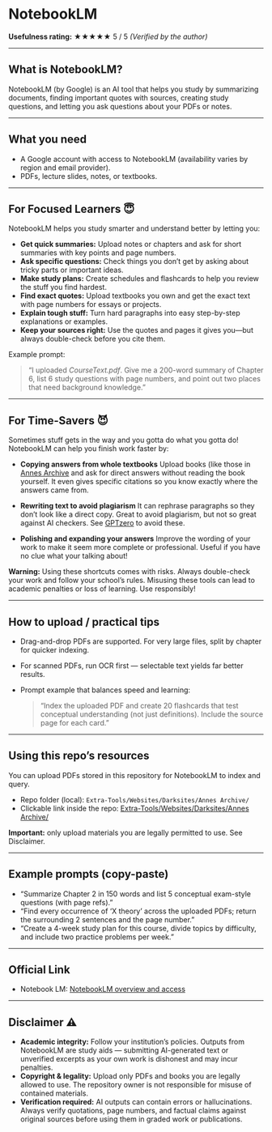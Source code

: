 # NotebookLM

**Usefulness rating:** ★★★★★ 5 / 5
*(Verified by the author)*

---

## What is NotebookLM?

NotebookLM (by Google) is an AI tool that helps you study by summarizing documents, finding important quotes with sources, creating study questions, and letting you ask questions about your PDFs or notes.

---

## What you need

* A Google account with access to NotebookLM (availability varies by region and email provider).
* PDFs, lecture slides, notes, or textbooks.

---

## For Focused Learners 😇

NotebookLM helps you study smarter and understand better by letting you:

* **Get quick summaries:** Upload notes or chapters and ask for short summaries with key points and page numbers.
* **Ask specific questions:** Check things you don’t get by asking about tricky parts or important ideas.
* **Make study plans:** Create schedules and flashcards to help you review the stuff you find hardest.
* **Find exact quotes:** Upload textbooks you own and get the exact text with page numbers for essays or projects.
* **Explain tough stuff:** Turn hard paragraphs into easy step-by-step explanations or examples.
* **Keep your sources right:** Use the quotes and pages it gives you—but always double-check before you cite them.

Example prompt:

> “I uploaded *CourseText.pdf*. Give me a 200-word summary of Chapter 6, list 6 study questions with page numbers, and point out two places that need background knowledge.”

---

## For Time-Savers 😈

Sometimes stuff gets in the way and you gotta do what you gotta do! NotebookLM can help you finish work faster by:

* **Copying answers from whole textbooks**
  Upload books (like those in [Annes Archive](/Websites/Darksites/Annes-Archive/) and ask for direct answers without reading the book yourself. It even gives specific citations so you know exactly where the answers came from.

* **Rewriting text to avoid plagiarism**
  It can rephrase paragraphs so they don’t look like a direct copy. Great to avoid plagiarism, but not so great against AI checkers. See [GPTzero](/Websites/AI-Tools/GPTzero/) to avoid these.

* **Polishing and expanding your answers**
  Improve the wording of your work to make it seem more complete or professional. Useful if you have no clue what your talking about!

**Warning:** Using these shortcuts comes with risks. Always double-check your work and follow your school’s rules. Misusing these tools can lead to academic penalties or loss of learning. Use responsibly!

---

## How to upload / practical tips

* Drag-and-drop PDFs are supported. For very large files, split by chapter for quicker indexing.
* For scanned PDFs, run OCR first — selectable text yields far better results.
* Prompt example that balances speed and learning:

  > “Index the uploaded PDF and create 20 flashcards that test conceptual understanding (not just definitions). Include the source page for each card.”

---

## Using this repo’s resources

You can upload PDFs stored in this repository for NotebookLM to index and query.

* Repo folder (local): `Extra-Tools/Websites/Darksites/Annes Archive/`
* Clickable link inside the repo: [Extra-Tools/Websites/Darksites/Annes Archive/](./Extra-Tools/Websites/Darksites/Annes%20Archive/)

**Important:** only upload materials you are legally permitted to use. See Disclaimer.

---

## Example prompts (copy-paste)

* “Summarize Chapter 2 in 150 words and list 5 conceptual exam-style questions (with page refs).”
* “Find every occurrence of ‘X theory’ across the uploaded PDFs; return the surrounding 2 sentences and the page number.”
* “Create a 4-week study plan for this course, divide topics by difficulty, and include two practice problems per week.”

---

## Official Link

* Notebook LM: [NotebookLM overview and access](https://notebooklm.google/)

---

## Disclaimer ⚠️

* **Academic integrity:** Follow your institution’s policies. Outputs from NotebookLM are study aids — submitting AI-generated text or unverified excerpts as your own work is dishonest and may incur penalties.
* **Copyright & legality:** Upload only PDFs and books you are legally allowed to use. The repository owner is not responsible for misuse of contained materials.
* **Verification required:** AI outputs can contain errors or hallucinations. Always verify quotations, page numbers, and factual claims against original sources before using them in graded work or publications.
